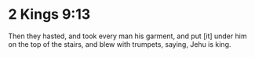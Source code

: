 # 2 Kings 9:13

Then they hasted, and took every man his garment, and put [it] under him on the top of the stairs, and blew with trumpets, saying, Jehu is king.